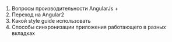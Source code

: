 1. Вопросы производительности AngularJs +
2. Переход на Angular2
3. Какой style guide использовать
4. Способы синхронизации приложения работающего в разных вкладках